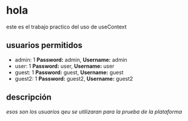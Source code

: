 # hola

este es el trabajo practico del uso de useContext

## usuarios permitidos

- admin:
  1 **Password:** admin, **Username:** admin
- user:
  1 **Password:** user, **Username:** user
- guest:
  1 **Password:** guest, **Username:** guest
- guest2:
  1 **Password:** guest2, **Username:** guest2

## descripción

_esos son los usuarios qeu se utilizaran para la prueba de la plataforma_
